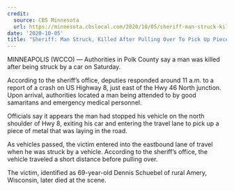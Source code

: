 ```yaml
---
credit:
  source: CBS Minnesota
  url: https://minnesota.cbslocal.com/2020/10/05/sheriff-man-struck-killed-after-pulling-over-to-pick-up-piece-of-metal-on-highway/
date: '2020-10-05'
title: "Sheriff: Man Struck, Killed After Pulling Over To Pick Up Piece Of Metal On Highway"
---
```

MINNEAPOLIS (WCCO) — Authorities in Polk County say a man was killed after being struck by a car on Saturday.

According to the sheriff’s office, deputies responded around 11 a.m. to a report of a crash on US Highway 8, just east of the Hwy 46 North junction.
Upon arrival, authorities located a man being attended to by good samaritans and emergency medical personnel.

Officials say it appears the man had stopped his vehicle on the north shoulder of Hwy 8, exiting his car and entering the travel lane to pick up a piece of metal that was laying in the road.

As vehicles passed, the victim entered into the eastbound lane of travel when he was struck by a vehicle. According to the sheriff’s office, the vehicle traveled a short distance before pulling over.

The victim, identified as 69-year-old Dennis Schuebel of rural Amery, Wisconsin, later died at the scene.
